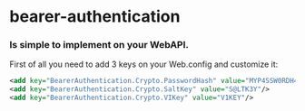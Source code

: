 # bearer-authentication
### Is simple to implement on your WebAPI.
First of all you need to add 3 keys on your Web.config and customize it:
````xml
<add key="BearerAuthentication.Crypto.PasswordHash" value="MYP4SSW0RDH4SH"/>
<add key="BearerAuthentication.Crypto.SaltKey" value="S@LTK3Y"/>
<add key="BearerAuthentication.Crypto.VIKey" value="V1KEY"/>
````
